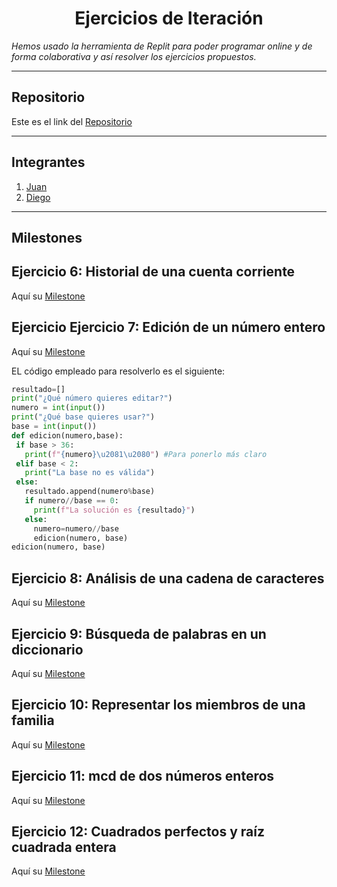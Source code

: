 <h1 align="center">Ejercicios de Iteración</h1>

*Hemos usado la herramienta de Replit para poder programar online y de forma colaborativa y así resolver los ejercicios propuestos.*

***

<h2>Repositorio</h2>

Este es el link del [Repositorio](https://github.com/Diegodesantos1/EjerciciosIteracion)

***

<h2>Integrantes</h2>

1. [Juan](https://github.com/jmedina28)
2. [Diego](https://github.com/Diegodesantos1)

***

<h2>Milestones</h2>

## Ejercicio 6: Historial de una cuenta corriente

Aquí su [Milestone](https://github.com/Diegodesantos1/EjerciciosIteracion/milestone/1)

## Ejercicio Ejercicio 7: Edición de un número entero

Aquí su [Milestone](https://github.com/Diegodesantos1/EjerciciosIteracion/milestone/2)
 
 EL código empleado para resolverlo es el siguiente:
 ```python
resultado=[]
print("¿Qué número quieres editar?")
numero = int(input())
print("¿Qué base quieres usar?")
base = int(input())
def edicion(numero,base):
  if base > 36:
    print(f"{numero}\u2081\u2080") #Para ponerlo más claro
  elif base < 2:
    print("La base no es válida")
  else:
    resultado.append(numero%base)
    if numero//base == 0:
      print(f"La solución es {resultado}")
    else:
      numero=numero//base
      edicion(numero, base)
edicion(numero, base)
```

## Ejercicio 8: Análisis de una cadena de caracteres

Aquí su [Milestone](https://github.com/Diegodesantos1/EjerciciosIteracion/milestone/3)

## Ejercicio 9: Búsqueda de palabras en un diccionario

Aquí su [Milestone](https://github.com/Diegodesantos1/EjerciciosIteracion/milestone/4)

## Ejercicio 10: Representar los miembros de una familia

Aquí su [Milestone](https://github.com/Diegodesantos1/EjerciciosIteracion/milestone/5)

## Ejercicio 11: mcd de dos números enteros

Aquí su [Milestone](https://github.com/Diegodesantos1/EjerciciosIteracion/milestone/6)

## Ejercicio 12: Cuadrados perfectos y raíz cuadrada entera

Aquí su [Milestone](https://github.com/Diegodesantos1/EjerciciosIteracion/milestone/7)

